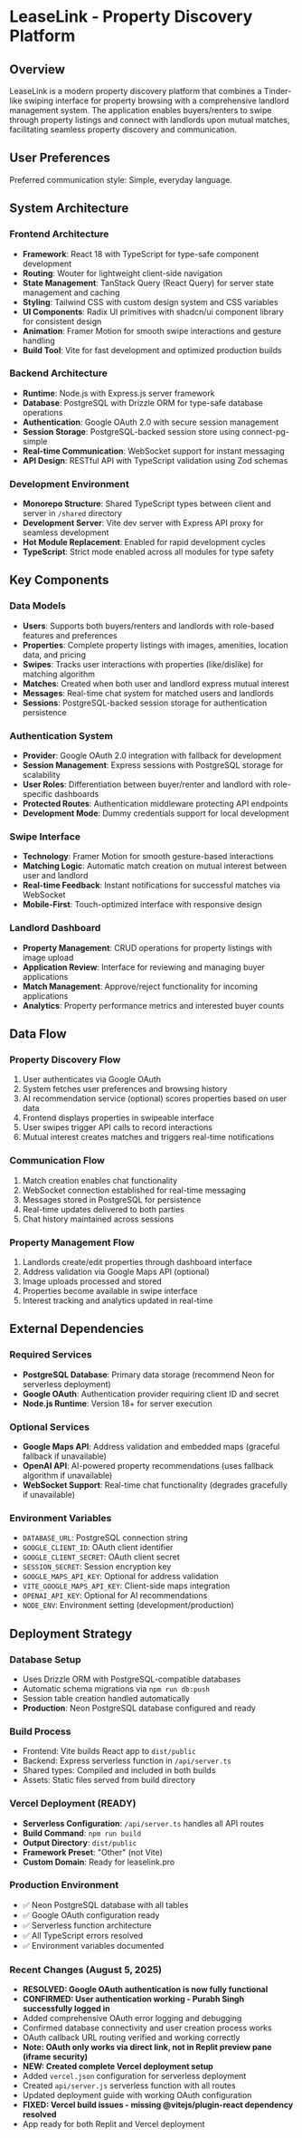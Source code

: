 # LeaseLink - Property Discovery Platform

## Overview

LeaseLink is a modern property discovery platform that combines a Tinder-like swiping interface for property browsing with a comprehensive landlord management system. The application enables buyers/renters to swipe through property listings and connect with landlords upon mutual matches, facilitating seamless property discovery and communication.

## User Preferences

Preferred communication style: Simple, everyday language.

## System Architecture

### Frontend Architecture
- **Framework**: React 18 with TypeScript for type-safe component development
- **Routing**: Wouter for lightweight client-side navigation
- **State Management**: TanStack Query (React Query) for server state management and caching
- **Styling**: Tailwind CSS with custom design system and CSS variables
- **UI Components**: Radix UI primitives with shadcn/ui component library for consistent design
- **Animation**: Framer Motion for smooth swipe interactions and gesture handling
- **Build Tool**: Vite for fast development and optimized production builds

### Backend Architecture
- **Runtime**: Node.js with Express.js server framework
- **Database**: PostgreSQL with Drizzle ORM for type-safe database operations
- **Authentication**: Google OAuth 2.0 with secure session management
- **Session Storage**: PostgreSQL-backed session store using connect-pg-simple
- **Real-time Communication**: WebSocket support for instant messaging
- **API Design**: RESTful API with TypeScript validation using Zod schemas

### Development Environment
- **Monorepo Structure**: Shared TypeScript types between client and server in `/shared` directory
- **Development Server**: Vite dev server with Express API proxy for seamless development
- **Hot Module Replacement**: Enabled for rapid development cycles
- **TypeScript**: Strict mode enabled across all modules for type safety

## Key Components

### Data Models
- **Users**: Supports both buyers/renters and landlords with role-based features and preferences
- **Properties**: Complete property listings with images, amenities, location data, and pricing
- **Swipes**: Tracks user interactions with properties (like/dislike) for matching algorithm
- **Matches**: Created when both user and landlord express mutual interest
- **Messages**: Real-time chat system for matched users and landlords
- **Sessions**: PostgreSQL-backed session storage for authentication persistence

### Authentication System
- **Provider**: Google OAuth 2.0 integration with fallback for development
- **Session Management**: Express sessions with PostgreSQL storage for scalability
- **User Roles**: Differentiation between buyer/renter and landlord with role-specific dashboards
- **Protected Routes**: Authentication middleware protecting API endpoints
- **Development Mode**: Dummy credentials support for local development

### Swipe Interface
- **Technology**: Framer Motion for smooth gesture-based interactions
- **Matching Logic**: Automatic match creation on mutual interest between user and landlord
- **Real-time Feedback**: Instant notifications for successful matches via WebSocket
- **Mobile-First**: Touch-optimized interface with responsive design

### Landlord Dashboard
- **Property Management**: CRUD operations for property listings with image upload
- **Application Review**: Interface for reviewing and managing buyer applications
- **Match Management**: Approve/reject functionality for incoming applications
- **Analytics**: Property performance metrics and interested buyer counts

## Data Flow

### Property Discovery Flow
1. User authenticates via Google OAuth
2. System fetches user preferences and browsing history
3. AI recommendation service (optional) scores properties based on user data
4. Frontend displays properties in swipeable interface
5. User swipes trigger API calls to record interactions
6. Mutual interest creates matches and triggers real-time notifications

### Communication Flow
1. Match creation enables chat functionality
2. WebSocket connection established for real-time messaging
3. Messages stored in PostgreSQL for persistence
4. Real-time updates delivered to both parties
5. Chat history maintained across sessions

### Property Management Flow
1. Landlords create/edit properties through dashboard interface
2. Address validation via Google Maps API (optional)
3. Image uploads processed and stored
4. Properties become available in swipe interface
5. Interest tracking and analytics updated in real-time

## External Dependencies

### Required Services
- **PostgreSQL Database**: Primary data storage (recommend Neon for serverless deployment)
- **Google OAuth**: Authentication provider requiring client ID and secret
- **Node.js Runtime**: Version 18+ for server execution

### Optional Services
- **Google Maps API**: Address validation and embedded maps (graceful fallback if unavailable)
- **OpenAI API**: AI-powered property recommendations (uses fallback algorithm if unavailable)
- **WebSocket Support**: Real-time chat functionality (degrades gracefully if unavailable)

### Environment Variables
- `DATABASE_URL`: PostgreSQL connection string
- `GOOGLE_CLIENT_ID`: OAuth client identifier
- `GOOGLE_CLIENT_SECRET`: OAuth client secret
- `SESSION_SECRET`: Session encryption key
- `GOOGLE_MAPS_API_KEY`: Optional for address validation
- `VITE_GOOGLE_MAPS_API_KEY`: Client-side maps integration
- `OPENAI_API_KEY`: Optional for AI recommendations
- `NODE_ENV`: Environment setting (development/production)

## Deployment Strategy

### Database Setup
- Uses Drizzle ORM with PostgreSQL-compatible databases
- Automatic schema migrations via `npm run db:push`
- Session table creation handled automatically
- **Production**: Neon PostgreSQL database configured and ready

### Build Process
- Frontend: Vite builds React app to `dist/public`
- Backend: Express serverless function in `/api/server.ts`
- Shared types: Compiled and included in both builds
- Assets: Static files served from build directory

### Vercel Deployment (READY)
- **Serverless Configuration**: `/api/server.ts` handles all API routes
- **Build Command**: `npm run build`
- **Output Directory**: `dist/public`
- **Framework Preset**: "Other" (not Vite)
- **Custom Domain**: Ready for leaselink.pro

### Production Environment
- ✅ Neon PostgreSQL database with all tables
- ✅ Google OAuth configuration ready
- ✅ Serverless function architecture
- ✅ All TypeScript errors resolved
- ✅ Environment variables documented

### Recent Changes (August 5, 2025)
- **RESOLVED: Google OAuth authentication is now fully functional**
- **CONFIRMED: User authentication working - Purabh Singh successfully logged in**
- Added comprehensive OAuth error logging and debugging
- Confirmed database connectivity and user creation process works
- OAuth callback URL routing verified and working correctly
- **Note: OAuth only works via direct link, not in Replit preview pane (iframe security)**
- **NEW: Created complete Vercel deployment setup**
- Added `vercel.json` configuration for serverless deployment
- Created `api/server.js` serverless function with all routes
- Updated deployment guide with working OAuth configuration
- **FIXED: Vercel build issues - missing @vitejs/plugin-react dependency resolved**
- App ready for both Replit and Vercel deployment